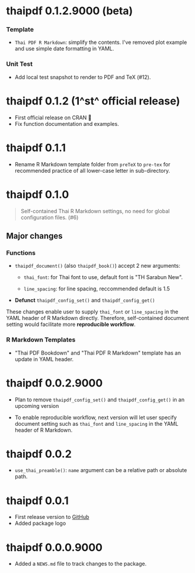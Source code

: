 # thaipdf 0.1.2.9000 (beta)

### Template

-   `Thai PDF R Markdown`: simplify the contents. I've removed plot example and use simple date formatting in YAML.

### Unit Test

-   Add local test snapshot to render to PDF and TeX (#12).

# thaipdf 0.1.2 (1^st^ official release)

-   First official release on CRAN 🎉
-   Fix function documentation and examples.

# thaipdf 0.1.1

-   Rename R Markdown template folder from `preTeX` to `pre-tex` for recommended practice of all lower-case letter in sub-directory.

# thaipdf 0.1.0

> Self-contained Thai R Markdown settings, no need for global configuration files. (#6)

## Major changes

### Functions

-   `thaipdf_document()` (also `thaipdf_book()`) accept 2 new arguments:

    -   `thai_font`: for Thai font to use, default font is "TH Sarabun New".

    -   `line_spacing`: for line spacing, reccommended default is 1.5

-   **Defunct** `thaipdf_config_set()` and `thaipdf_config_get()`

These changes enable user to supply `thai_font` or `line_spacing` in the YAML header of R Markdown directly. Therefore, self-contained document setting would facilitate more **reproducible workflow**.

### R Markdown Templates

-   "Thai PDF Bookdown" and "Thai PDF R Markdown" template has an update in YAML header.

# thaipdf 0.0.2.9000

-   Plan to remove `thaipdf_config_set()` and `thaipdf_config_get()` in an upcoming version

-   To enable reproducible workflow, next version will let user specify document setting such as `thai_font` and `line_spacing` in the YAML header of R Markdown.

# thaipdf 0.0.2

-   `use_thai_preamble()`: `name` argument can be a relative path or absolute path.

# thaipdf 0.0.1

-   First release version to [GitHub](https://github.com/Lightbridge-KS?tab=repositories)
-   Added package logo

# thaipdf 0.0.0.9000

-   Added a `NEWS.md` file to track changes to the package.
